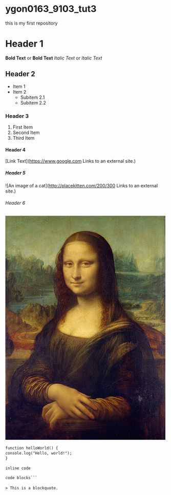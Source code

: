 # ygon0163_9103_tut3
this is my first repository
# Header 1
**Bold Text** or __Bold Text__
*Italic Text* or _Italic Text_
## Header 2
- Item 1
- Item 2
  - Subitem 2.1
  - Subitem 2.2
### Header 3
1. First Item
2. Second Item
3. Third Item
#### Header 4
[Link Text](https://www.google.com
Links to an external site.)
##### Header 5
![An image of a cat](http://placekitten.com/200/300
Links to an external site.)
###### Header 6
![An image of the Mona Lisa](readmeImages/Mona_Lisa_by_Leonardo_da_Vinci_500_x_700.jpg)

```
function helloWorld() {
console.log("Hello, world!");
}
```
`inline code`
```multi-line 
code blocks```

> This is a blockquote.